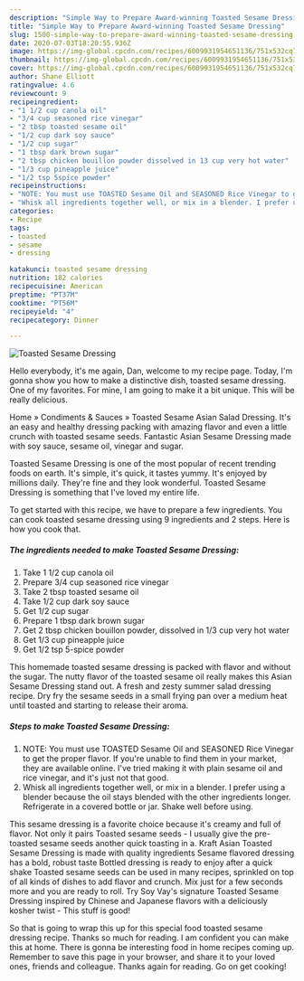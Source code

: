 ```yaml
---
description: "Simple Way to Prepare Award-winning Toasted Sesame Dressing"
title: "Simple Way to Prepare Award-winning Toasted Sesame Dressing"
slug: 1500-simple-way-to-prepare-award-winning-toasted-sesame-dressing
date: 2020-07-03T18:20:55.936Z
image: https://img-global.cpcdn.com/recipes/6009931954651136/751x532cq70/toasted-sesame-dressing-recipe-main-photo.jpg
thumbnail: https://img-global.cpcdn.com/recipes/6009931954651136/751x532cq70/toasted-sesame-dressing-recipe-main-photo.jpg
cover: https://img-global.cpcdn.com/recipes/6009931954651136/751x532cq70/toasted-sesame-dressing-recipe-main-photo.jpg
author: Shane Elliott
ratingvalue: 4.6
reviewcount: 9
recipeingredient:
- "1 1/2 cup canola oil"
- "3/4 cup seasoned rice vinegar"
- "2 tbsp toasted sesame oil"
- "1/2 cup dark soy sauce"
- "1/2 cup sugar"
- "1 tbsp dark brown sugar"
- "2 tbsp chicken bouillon powder dissolved in 13 cup very hot water"
- "1/3 cup pineapple juice"
- "1/2 tsp 5spice powder"
recipeinstructions:
- "NOTE: You must use TOASTED Sesame Oil and SEASONED Rice Vinegar to get the proper flavor. If you&#39;re unable to find them in your market, they are available online. I&#39;ve tried making it with plain sesame oil and rice vinegar, and it&#39;s just not that good."
- "Whisk all ingredients together well, or mix in a blender. I prefer using a blender because the oil stays blended with the other ingredients longer. Refrigerate in a covered bottle or jar. Shake well before using."
categories:
- Recipe
tags:
- toasted
- sesame
- dressing

katakunci: toasted sesame dressing 
nutrition: 182 calories
recipecuisine: American
preptime: "PT37M"
cooktime: "PT56M"
recipeyield: "4"
recipecategory: Dinner

---
```



![Toasted Sesame Dressing](https://img-global.cpcdn.com/recipes/6009931954651136/751x532cq70/toasted-sesame-dressing-recipe-main-photo.jpg)

Hello everybody, it's me again, Dan, welcome to my recipe page. Today, I'm gonna show you how to make a distinctive dish, toasted sesame dressing. One of my favorites. For mine, I am going to make it a bit unique. This will be really delicious.

Home » Condiments &amp; Sauces » Toasted Sesame Asian Salad Dressing. It&#39;s an easy and healthy dressing packing with amazing flavor and even a little crunch with toasted sesame seeds. Fantastic Asian Sesame Dressing made with soy sauce, sesame oil, vinegar and sugar.

Toasted Sesame Dressing is one of the most popular of recent trending foods on earth. It's simple, it's quick, it tastes yummy. It's enjoyed by millions daily. They're fine and they look wonderful. Toasted Sesame Dressing is something that I've loved my entire life.


To get started with this recipe, we have to prepare a few ingredients. You can cook toasted sesame dressing using 9 ingredients and 2 steps. Here is how you cook that.

<!--inarticleads1-->

##### The ingredients needed to make Toasted Sesame Dressing:

1. Take 1 1/2 cup canola oil
1. Prepare 3/4 cup seasoned rice vinegar
1. Take 2 tbsp toasted sesame oil
1. Take 1/2 cup dark soy sauce
1. Get 1/2 cup sugar
1. Prepare 1 tbsp dark brown sugar
1. Get 2 tbsp chicken bouillon powder, dissolved in 1/3 cup very hot water
1. Get 1/3 cup pineapple juice
1. Get 1/2 tsp 5-spice powder


This homemade toasted sesame dressing is packed with flavor and without the sugar. The nutty flavor of the toasted sesame oil really makes this Asian Sesame Dressing stand out. A fresh and zesty summer salad dressing recipe. Dry fry the sesame seeds in a small frying pan over a medium heat until toasted and starting to release their aroma. 

<!--inarticleads2-->

##### Steps to make Toasted Sesame Dressing:

1. NOTE: You must use TOASTED Sesame Oil and SEASONED Rice Vinegar to get the proper flavor. If you&#39;re unable to find them in your market, they are available online. I&#39;ve tried making it with plain sesame oil and rice vinegar, and it&#39;s just not that good.
1. Whisk all ingredients together well, or mix in a blender. I prefer using a blender because the oil stays blended with the other ingredients longer. Refrigerate in a covered bottle or jar. Shake well before using.


This sesame dressing is a favorite choice because it&#39;s creamy and full of flavor. Not only it pairs Toasted sesame seeds - I usually give the pre-toasted sesame seeds another quick toasting in a. Kraft Asian Toasted Sesame Dressing is made with quality ingredients Sesame flavored dressing has a bold, robust taste Bottled dressing is ready to enjoy after a quick shake Toasted sesame seeds can be used in many recipes, sprinkled on top of all kinds of dishes to add flavor and crunch. Mix just for a few seconds more and you are ready to roll. Try Soy Vay&#39;s signature Toasted Sesame Dressing inspired by Chinese and Japanese flavors with a deliciously kosher twist - This stuff is good! 

So that is going to wrap this up for this special food toasted sesame dressing recipe. Thanks so much for reading. I am confident you can make this at home. There is gonna be interesting food in home recipes coming up. Remember to save this page in your browser, and share it to your loved ones, friends and colleague. Thanks again for reading. Go on get cooking!
